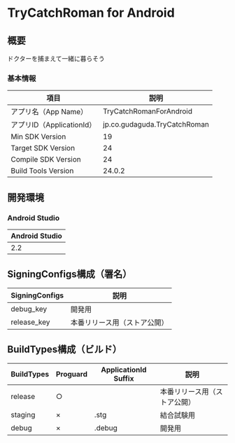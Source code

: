 # TryCatchRoman for Android

## 概要
ドクターを捕まえて一緒に暮らそう

### 基本情報

| 項目 | 説明 |
|---|---|
| アプリ名（App Name） | TryCatchRomanForAndroid |
| アプリID（ApplicationId） | jp.co.gudaguda.TryCatchRoman |
| Min SDK Version | 19 |
| Target SDK Version | 24 |
| Compile SDK Version | 24 |
| Build Tools Version | 24.0.2 |


## 開発環境

### Android Studio

| Android Studio |
|---|
| 2.2 |

## SigningConfigs構成（署名）
| SigningConfigs | 説明 |
|---|---|
| debug_key | 開発用 | 
| release_key | 本番リリース用（ストア公開）| 

## BuildTypes構成（ビルド）
| BuildTypes | Proguard | ApplicationId Suffix | 説明 |
|---|---|---|---|
| release | ○ | | 本番リリース用（ストア公開） | 
| staging | × | .stg | 結合試験用 | 
| debug | × | .debug | 開発用 | 



